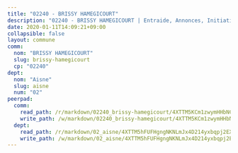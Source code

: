 ```yaml
---
title: "02240 - BRISSY HAMEGICOURT"
description: "02240 - BRISSY HAMEGICOURT | Entraide, Annonces, Initiatives"
date: 2020-01-11T14:09:21+09:00
collapsible: false
layout: commune
comm:
  nom: "BRISSY HAMEGICOURT"
  slug: brissy-hamegicourt
  cp: "02240"
dept:
  nom: "Aisne"
  slug: aisne
  num: "02"
peerpad:
  comm:
    read_path: /r/markdown/02240_brissy-hamegicourt/4XTTM5KCm1zwymHHbNCDp6bVDUch5DMCZSnp5MF2ocsdjC3tD
    write_path: /w/markdown/02240_brissy-hamegicourt/4XTTM5KCm1zwymHHbNCDp6bVDUch5DMCZSnp5MF2ocsdjC3tD-K3TgThU4CRe7WdD2Vx13tVEa4VnWu1JYt84hpAzjShdpCipMzfb1UK3wkNbqKiNLL3Xj9Mfi4sogyp35tdbwxfwngQoxVYdiRd64zC7TpwgLCbgnoyLnt262THzuRQedUzb84s4V
  dept:
    read_path: /r/markdown/02_aisne/4XTTM5hFUFHgngNKNLmJx4D214yxbqpj2EXK5CBjZ5LZF3zAf
    write_path: /w/markdown/02_aisne/4XTTM5hFUFHgngNKNLmJx4D214yxbqpj2EXK5CBjZ5LZF3zAf-K3TgUfAP6D753WPagZBnpcFgyCUpnZXNhrQsKU6J8qon6wxmFCHD5kB3GMzCYyJmAGHN58p9qgKDhnEgSAuHEK3wjVXSJoUkHyn6Vb7T2aNZ2y6ez5BMkQCEQxoUkfyK9J3TXU3M
---
```


